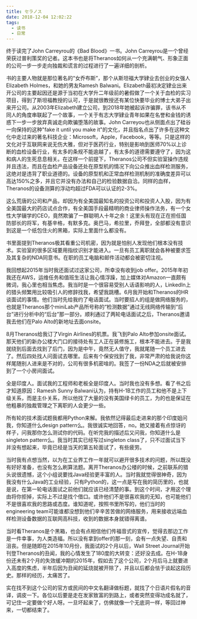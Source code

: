 ```yaml
---
title: セラノス
date: 2018-12-04 12:02:22
tags:
  - 读书
  - 日常
---
```

终于读完了John Carreyrou的《Bad Blood》一书。John Carreyrou是一个曾经荣获过普利策奖的记者。这本书也是将Theranos如何从一个充满朝气、形象正面的公司一步一步走向独裁和谎言的过程进行了一遍详细的剖析。

<!-- more -->
书的主要人物就是那位著名的“女乔布斯”，那个从斯坦福大学肄业去创业的女强人Elizabeth Holmes，和她的男友Ramesh Balwani。Elizabeth最初决定肄业出来开公司的主要起因还是源于当初在大学升二年级前的暑假做了一个关于血检的实习项目，得到了斯坦福教授的认可，于是就很教授还有某位快要毕业的博士大弟子出来开公司。从2003年Elizabeth建立公司，到2018年她被起诉诈骗罪，该书从不同人的角度串联起了一个故事，一个关于有志大学肄业青年如果在名誉和金钱的诱惑下一步一步放弃真诚走向欺骗堕落的故事。John Carreyou也从侧面点出了硅谷一向保持的这种"fake it until you make it"的文化，并且指名点出了许多在这种文化中走过来的著名科技企业：Microsoft，Apple，Facebook，等等。只是这样的文化对于互联网来说无伤大雅，但对于医药行业，特别是影响到医师70%以上诊断的血检设备行业，有太多的条规不能逾越了，有太多的道德需要遵守了，因为这和病人的生死息息相关。在这样一个前提下，Theranos公司不但实验室操作违规并且违法，而且在血检产品设备还处在原型机的情况下向公众推出血样检测服务，这绝对是违背了职业道德的。设备的原型机和正常血样检测机制的准确度差异可以高达150%之多，并且它并没有办法和自己的检验数据自洽。同样的血样，Theranos的设备测算的浮动均超过FDA可以认证的2-3%。

这么荒唐的公司和产品，却因为有全美国最知名的投资公司和投资人入股，因为有全美国最大的药店试点合作，有全美国手段最精明的商业律师操作法务，有一个女性大学辍学的CEO，竟然欺骗了一群聪明人十年之余！这里头有现在正在担任国防部长的将军，有基辛格，有默多克。奥巴马，希拉里，乔拜登，全部都没有意识到这是一个纸包住火的黑箱，实际上里面什么都没有。

书里面提到Theranos极其看重公司机密，因为就是怕别人发现他们根本没有技术。实验室的很多区域要用指纹识别才能进入。一旦有员工离职就会各种被要求签及其复杂的NDA同意书。在职的员工电脑和邮件活动都会被密切注视。

我回想起2015年当时我还面试过这家公司，所幸没有收到job offer。2015年年初我还在AWS，运维任务和值班生活让我心情浮躁，加上媒体对Amazon一直颇有微词，我心里也相当焦虑。我当时是一个很容易受别人话语影响的人，LinkedIn上的猎头频繁用比较吸引人的修辞找我，希望我跳槽。6月我开始和Theranos的HR谈面试的事情。他们当时先给我约了电话面试。当时要招人的组是做网络服务的，也就是Theranos那个miniLab产品所号称的“检测数据”通过无线网络传输到“后台”进行分析中的“后台”那一部分。顺利通过了两轮电话面试之后，Theranos邀请我去他们在Palo Alto的新地址去面onsite。

8月Theranos给我订了Virgin Airlines的机票。我飞到Palo Alto参加onsite面试。那天他们的新办公楼大门口的接待处有工人正在装修施工，根本不能进去。于是我就绕到后面去找到了后门，因为是中午，竟然无人值守，我就尾随一个员工进去了。然后四处找人问面试去哪里。后来有个保安找到了我，非常严肃的给我说你这样尾随别人进来是不对的，公司有很多机密啥的。我签了一份NDA之后就被安排到了一个小房间面试。

全是印度人。面试我的工程师和老板全是印度人。当时我也没有多想。看了书之后才知道原因：Ramesh Sunny Balwani认为，持有H-1B工作的员工和他不是上下级关系，而是主仆关系，所以他找了大量的没有美国绿卡的员工，为的也是保证在他粗暴的独裁管理之下离职的人会更少一些。

所有轮的技术面试题我都用Python来解。我依然记得最后走进来的那个印度姐问我，你知道什么design pattern么。我很诚实地回答，no。她又接着有点惊讶的样子，问我那你怎么测试你的代码。在听完我的描述后又问我，你知道什么是singleton pattern么。我当时其实已经写过singleton class了，只不过面试当下并没有想起来，毕竟已经是当天的第五轮面试了，有些疲劳。

当时我有点想当然，以为在工业界工作一年就可以避开很多技术的问题，所以既没有好好准备，也没有怎么刷算法题。离开Theranos办公楼的时候，之前联系的猎头说很遗憾，这个小组说要找Java经验更丰富的人。当时我就觉得很神奇，因为我没有什么Java的工业经验，只有Python的，这一点是写在我的简历里的，也就是说，在第一轮电话面试之前他们就应该已经清楚的事。到这个时间，才用这个理由将你拒掉，实际上不过是找个借口。或许他们不是很喜欢我的无知，也可能他们不是很喜欢我的思路或态度。谁知道呢，按照书里所写的，他们当时的engineering team可能谁都没想到他们辛辛苦苦做的网络服务，用来接收远端血样检测设备数据的互联网高科技，收到的数据本身就错得离谱。

当时看Theranos是个黑箱，也会有点相信他们传福音式的宣传，觉得去那边工作是一件幸事，为人类造福。所以没有拿到offer的那一刻，会有一点失望、自责和沮丧。但是随即在2015年10月份，我面试的2个月以后，Wall Street Journal开始刊登Theranos的丑闻，我的心情发生了180度的大转变：还好没去成。在H-1B身份还未有2个月的失效缓冲期的2015年，假如去了这个公司，2个月后马上就要进入高度的焦虑，半年后因为丑闻的延烧就被开除了，并且以后都会怯于谈起这段历史。那样的经历，太痛苦了。

实在找不到这个公司的官方或民间的中文名翻译做标题，就找了个日语片假名的音译，调皮一下。各位以后要是走在发家致富的到路上，或者突然变得功成名就了，可记住一定要做个好人呀。一旦坏起来了，仿佛就像一个无底洞一样，等回过神来，一切都结束了。
